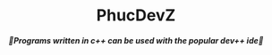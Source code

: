 <h1 align="center">PhucDevZ</h1>
<h5 align="center">💌Programs written in c++ can be used with the popular dev++ ide💌</h5>



